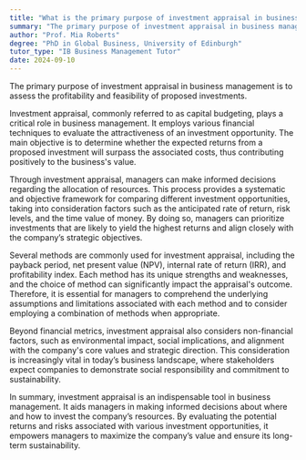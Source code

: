 ```yaml
---
title: "What is the primary purpose of investment appraisal in business management?"
summary: "The primary purpose of investment appraisal in business management is to evaluate the profitability and feasibility of a proposed investment."
author: "Prof. Mia Roberts"
degree: "PhD in Global Business, University of Edinburgh"
tutor_type: "IB Business Management Tutor"
date: 2024-09-10
---
```


The primary purpose of investment appraisal in business management is to assess the profitability and feasibility of proposed investments.

Investment appraisal, commonly referred to as capital budgeting, plays a critical role in business management. It employs various financial techniques to evaluate the attractiveness of an investment opportunity. The main objective is to determine whether the expected returns from a proposed investment will surpass the associated costs, thus contributing positively to the business's value.

Through investment appraisal, managers can make informed decisions regarding the allocation of resources. This process provides a systematic and objective framework for comparing different investment opportunities, taking into consideration factors such as the anticipated rate of return, risk levels, and the time value of money. By doing so, managers can prioritize investments that are likely to yield the highest returns and align closely with the company’s strategic objectives.

Several methods are commonly used for investment appraisal, including the payback period, net present value (NPV), internal rate of return (IRR), and profitability index. Each method has its unique strengths and weaknesses, and the choice of method can significantly impact the appraisal's outcome. Therefore, it is essential for managers to comprehend the underlying assumptions and limitations associated with each method and to consider employing a combination of methods when appropriate.

Beyond financial metrics, investment appraisal also considers non-financial factors, such as environmental impact, social implications, and alignment with the company's core values and strategic direction. This consideration is increasingly vital in today’s business landscape, where stakeholders expect companies to demonstrate social responsibility and commitment to sustainability.

In summary, investment appraisal is an indispensable tool in business management. It aids managers in making informed decisions about where and how to invest the company’s resources. By evaluating the potential returns and risks associated with various investment opportunities, it empowers managers to maximize the company’s value and ensure its long-term sustainability.
    